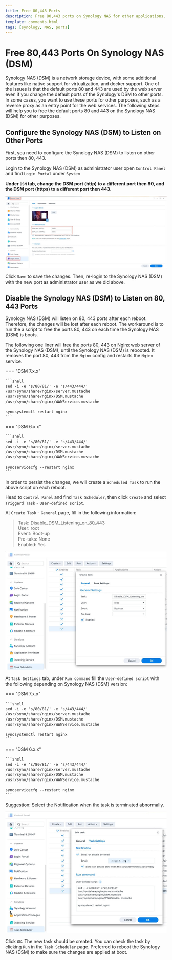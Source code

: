 ```yaml
---
title: Free 80,443 Ports
description: Free 80,443 ports on Synology NAS for other applications.
template: comments.html
tags: [synology, NAS, ports]
---
```


# Free 80,443 Ports On Synology NAS (DSM)

Synology NAS (DSM) is a network storage device, with some additional features like native support for virtualization, and docker support.
One of the issues is that the default ports 80 and 443 are used by the web server even if you change the default ports of the Synology's DSM to other ports.
In some cases, you want to use these ports for other purposes, such as a reverse proxy as an entry point for the web services.
The following steps will help you to free the default ports 80 and 443 on the Synology NAS (DSM) for other purposes.

## Configure the Synology NAS (DSM) to Listen on Other Ports

First, you need to configure the Synology NAS (DSM) to listen on other ports then 80, 443.

Login to the Synology NAS (DSM) as administrator user open `Control Panel` and find `Login Portal` under `System`

**Under `DSM` tab, change the DSM port (http) to a different port then 80, and the DSM port (https) to a different port then 443.**

![DSM Change Default Port][dsm-change-default-port-img]

Click `Save` to save the changes. Then, re-login to the Synology NAS (DSM) with the new port as administrator user as we did above.

## Disable the Synology NAS (DSM) to Listen on 80, 443 Ports

Synology NAS (DSM) will listen on 80, 443 ports after each reboot. Therefore, the changes will be lost after each reboot. The workaround is to run the a script to free the ports 80, 443 on each time the Synology NAS (DSM) is boots.

The following one liner will free the ports 80, 443 on Nginx web server of the Synology NAS (DSM), until the Synology NAS (DSM) is rebooted.
It removes the port 80, 443 from the `Nginx` config and restarts the `Nginx` service.

=== "DSM 7.x.x"

    ```shell
    sed -i -e 's/80/81/' -e 's/443/444/' /usr/syno/share/nginx/server.mustache /usr/syno/share/nginx/DSM.mustache /usr/syno/share/nginx/WWWService.mustache

    synosystemctl restart nginx
    ```

=== "DSM 6.x.x"

    ```shell
    sed -i -e 's/80/81/' -e 's/443/444/' /usr/syno/share/nginx/server.mustache /usr/syno/share/nginx/DSM.mustache /usr/syno/share/nginx/WWWService.mustache

    synoservicecfg --restart nginx
    ```

In order to persist the changes, we will create a `Scheduled Task` to run the above script on each reboot.

Head to `Control Panel` and find `Task Scheduler`, then click `Create` and select `Triggerd Task` - `User-defined script`.

At `Create Task` - `General` page, fill in the following information:

> Task: Disable_DSM_Listening_on_80_443  
> User: root  
> Event: Boot-up  
> Pre-taks: None <blank>  
> Enabled: Yes

![DSM Create Task][dsm-create-task-img]

At `Task Settings` tab, under `Run command` fill the `User-defined script` with the following depending on Synology NAS (DSM) version:

=== "DSM 7.x.x"

    ```shell
    sed -i -e 's/80/81/' -e 's/443/444/' /usr/syno/share/nginx/server.mustache /usr/syno/share/nginx/DSM.mustache /usr/syno/share/nginx/WWWService.mustache

    synosystemctl restart nginx
    ```

=== "DSM 6.x.x"

    ```shell
    sed -i -e 's/80/81/' -e 's/443/444/' /usr/syno/share/nginx/server.mustache /usr/syno/share/nginx/DSM.mustache /usr/syno/share/nginx/WWWService.mustache

    synoservicecfg --restart nginx
    ```

Suggestion: Select the Notification when the task is terminated abnormally.

![DSM Task Settings][dsm-task-settings-img]

Click `OK`. The new task should be created. You can check the task by clicking `Run` in the `Task Scheduler` page.
Preferred to reboot the Synology NAS (DSM) to make sure the changes are applied at boot.

<!-- images -->

[dsm-change-default-port-img]: /assets/images/ce653b82-c3a7-11ec-8d1f-17eb1f5bd0eb.jpg 'DSM Change Default Port'
[dsm-create-task-img]: /assets/images/944c1cbc-c3ad-11ec-b5f1-5f23693b3268.jpg 'DSM Create Task'
[dsm-task-settings-img]: /assets/images/d163247e-c3ad-11ec-89c1-b30522ee9186.jpg 'DSM Task Settings'

<!--css-->

<!-- end appendices -->

